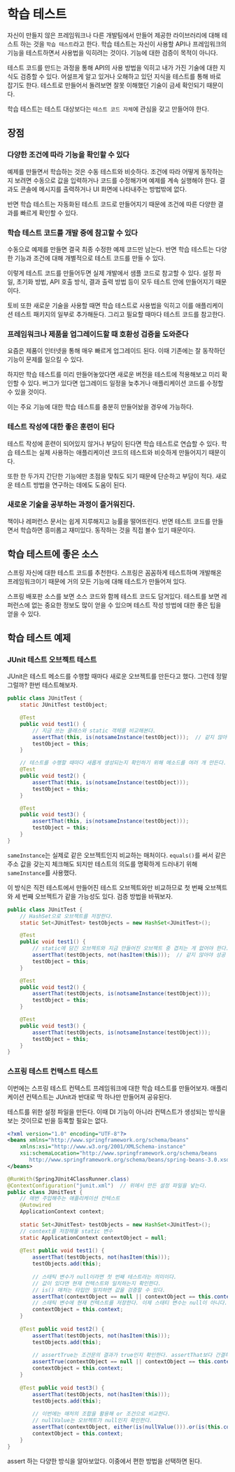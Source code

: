 # 학습 테스트

자신이 만들지 않은 프레임워크나 다른 개발팀에서 만들어 제공한 라이브러리에 대해 테스트 하는 것을 `학습 테스트`라고 한다. 학습 테스트는 자신이 사용할 API나 프레임워크의 기능을 테스트하면서 사용법을 익히려는 것이다. 기능에 대한 검증이 목적이 아니다.

테스트 코드를 만드는 과정을 통해 API의 사용 방법을 익히고 내가 가진 기술에 대한 지식도 검증할 수 있다. 어설프게 알고 있거나 오해하고 있던 지식을 테스트를 통해 바로 잡기도 한다. 테스트로 만들어서 돌려보면 잘못 이해했던 기술이 금세 확인되기 때문이다.

학습 테스트는 테스트 대상보다는 `테스트 코드 자체`에 관심을 갖고 만들어야 한다.

## 장점

### 다양한 조건에 따라 기능을 확인할 수 있다

예제를 만들면서 학습하는 것은 수동 테스트와 비슷하다. 조건에 따라 어떻게 동작하는지 보려면 수동으로 값을 입력하거나 코드를 수정해가며 예제를 계속 실행해야 한다. 결과도 콘솔에 메시지를 출력하거나 UI 화면에 나타내주는 방법밖에 없다.

반면 학습 테스트는 자동화된 테스트 코드로 만들어지기 때문에 조건에 따른 다양한 결과를 빠르게 확인할 수 있다.

### 학습 테스트 코드를 개발 중에 참고할 수 있다

수동으로 예제를 만들면 결국 최종 수정한 예제 코드만 남는다. 반면 학습 테스트는 다양한 기능과 조건에 대해 개별적으로 테스트 코드를 만들 수 있다.

이렇게 테스트 코드를 만들어두면 실제 개발에서 샘플 코드로 참고할 수 있다. 설정 파일, 초기화 방법, API 호출 방식, 결과 출력 방법 등이 모두 테스트 안에 만들어지기 때문이다.

토비 또한 새로운 기술을 사용할 때면 학습 테스트로 사용법을 익히고 이를 애플리케이션 테스트 패키지의 일부로 추가해둔다. 그리고 필요할 때마다 테스트 코드를 참고한다.

### 프레임워크나 제품을 업그레이드할 때 호환성 검증을 도와준다

요즘은 제품이 인터넷을 통해 매우 빠르게 업그레이드 된다. 이때 기존에는 잘 동작하던 기능이 문제를 일으킬 수 있다.

하지만 학습 테스트를 미리 만들어놓았다면 새로운 버전을 테스트에 적용해보고 미리 확인할 수 있다. 버그가 있다면 업그레이드 일정을 늦추거나 애플리케이션 코드를 수정할 수 있을 것이다.

이는 주요 기능에 대한 학습 테스트를 충분히 만들어놨을 경우에 가능하다.

### 테스트 작성에 대한 좋은 훈련이 된다

테스트 작성에 훈련이 되어있지 않거나 부담이 된다면 학습 테스트로 연습할 수 있다. 학습 테스트는 실제 사용하는 애플리케이션 코드의 테스트와 비슷하게 만들어지기 때문이다.

또한 한 두가지 간단한 기능에만 초점을 맞춰도 되기 때문에 단순하고 부담이 적다. 새로운 테스트 방법을 연구하는 데에도 도움이 된다.

### 새로운 기술을 공부하는 과정이 즐거워진다.

책이나 레퍼런스 문서는 쉽게 지루해지고 능률을 떨어뜨린다. 반면 테스트 코드를 만들면서 학습하면 흥미롭고 재미있다. 동작하는 것을 직접 볼수 있기 때문이다.

## 학습 테스트에 좋은 소스

스프링 자신에 대한 테스트 코드를 추천한다. 스프링은 꼼꼼하게 테스트하며 개발해온 프레임워크이기 때문에 거의 모든 기능에 대해 테스트가 만들어져 있다.

스프링 배포판 소스를 보면 소스 코드와 함께 테스트 코드도 담겨있다. 테스트를 보면 레퍼런스에 없는 중요한 정보도 많이 얻을 수 있으며 테스트 작성 방법에 대한 좋은 팁을 얻을 수 있다.

## 학습 테스트 예제

### JUnit 테스트 오브젝트 테스트

JUnit은 테스트 메소드를 수행할 때마다 새로운 오브젝트를 만든다고 했다. 그런데 정말 그럴까? 한번 테스트해보자.

```java
public class JUnitTest {
    static JUnitTest testObject;

    @Test
    public void test1() {
        // 지금 쓰는 클래스와 static 객체를 비교해본다.
        assertThat(this, is(notsameInstance(testObject)));  // 같지 않아야 성공
        testObject = this;
    }

    // 테스트를 수행할 때마다 새롭게 생성되는지 확인하기 위해 메소드를 여러 개 만든다.
    @Test
    public void test2() {
        assertThat(this, is(notsameInstance(testObject)));
        testObject = this;
    }

    @Test
    public void test3() {
        assertThat(this, is(notsameInstance(testObject)));
        testObject = this;
    }
}
```

`sameInstance`는 실제로 같은 오브젝트인지 비교하는 매처이다. `equals()`를 써서 같은 주소 값을 갖는지 체크해도 되지만 테스트의 의도를 명확하게 드러내기 위해 `sameInstance`를 사용했다.

이 방식은 직전 테스트에서 만들어진 테스트 오브젝트와만 비교하므로 첫 번째 오브젝트와 세 번째 오브젝트가 같을 가능성도 있다. 검증 방법을 바꿔보자.

```java
public class JUnitTest {
    // HashSet으로 오브젝트를 저장한다.
    static Set<JUnitTest> testObjects = new HashSet<JUnitTest>();

    @Test
    public void test1() {
        // static에 담긴 오브젝트와 지금 만들어진 오브젝트 중 겹치는 게 없어야 한다.
        assertThat(testObjects, not(hasItem(this)));  // 같지 않아야 성공
        testObject = this;
    }

    @Test
    public void test2() {
        assertThat(testObjects, is(notsameInstance(testObject)));
        testObject = this;
    }

    @Test
    public void test3() {
        assertThat(testObjects, is(notsameInstance(testObject)));
        testObject = this;
    }
}
```

### 스프링 테스트 컨텍스트 테스트

이번에는 스프링 테스트 컨텍스트 프레임워크에 대한 학습 테스트를 만들어보자. 애플리케이션 컨텍스트는 JUnit과 반대로 딱 하나만 만들어져 공유된다.

테스트를 위한 설정 파일을 만든다. 이때 DI 기능이 아니라 컨텍스트가 생성되는 방식을 보는 것이므로 빈을 등록할 필요는 없다.

```xml
<?xml version="1.0" encoding="UTF-8"?>
<beans xmlns="http://www.springframework.org/schema/beans"
	xmlns:xsi="http://www.w3.org/2001/XMLSchema-instance"
	xsi:schemaLocation="http://www.springframework.org/schema/beans 
       http://www.springframework.org/schema/beans/spring-beans-3.0.xsd">
</beans>
```

```java
@RunWith(SpringJUnit4ClassRunner.class)
@ContextConfiguration("junit.xml")  // 위에서 만든 설정 파일을 넣는다.
public class JUnitTest {
    // 매번 주입해주는 애플리케이션 컨텍스트
	@Autowired 
    ApplicationContext context;
	
	static Set<JUnitTest> testObjects = new HashSet<JUnitTest>();
    // context를 저장해둘 static 변수
	static ApplicationContext contextObject = null;
	
	@Test public void test1() {
		assertThat(testObjects, not(hasItem(this)));
		testObjects.add(this);
		
        // 스태틱 변수가 null이라면 첫 번째 테스트라는 의미이다. 
        // 값이 있다면 현재 컨텍스트와 일치하는지 확인한다.
        // is() 매처는 타입만 일치하면 값을 검증할 수 있다.
		assertThat(contextObject == null || contextObject == this.context, is(true));
        // 스태틱 변수에 현재 컨텍스트를 저장한다. 이제 스태티 변수는 null이 아니다.
		contextObject = this.context;
	}
	
	@Test public void test2() {
		assertThat(testObjects, not(hasItem(this)));
		testObjects.add(this);
		
        // assertTrue는 조건문의 결과가 true인지 확인한다. assertThat보다 간결하다.
		assertTrue(contextObject == null || contextObject == this.context);
		contextObject = this.context;
	}
	
	@Test public void test3() {
		assertThat(testObjects, not(hasItem(this)));
		testObjects.add(this);
		
        // 이번에는 매처의 조합을 활용해 or 조건으로 비교한다.
        // nullValue는 오브젝트가 null인지 확인한다.
		assertThat(contextObject, either(is(nullValue())).or(is(this.contextObject)));
		contextObject = this.context;
	}
}
```

assert 하는 다양한 방식을 알아보았다. 이중에서 편한 방법을 선택하면 된다.